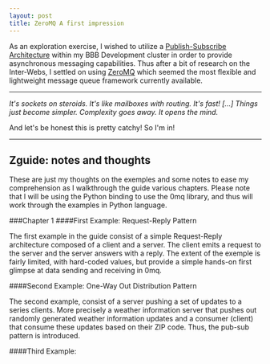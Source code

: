 ```yaml
---
layout: post
title: ZeroMQ A first impression
---
```


As an exploration exercise, I wished to utilize a [Publish-Subscribe Architecture](http://en.wikipedia.org/wiki/Publish%E2%80%93subscribe_pattern) within my BBB Development cluster in order to provide asynchronous messaging capabilities. Thus after a bit of research on the Inter-Webs, I settled on using [ZeroMQ](http://zeromq.org/) which seemed the most flexible and lightweight message queue framework currently available. 

---
*It's sockets on steroids. It's like mailboxes with routing. It's fast! [...] Things just become simpler. Complexity goes away. It opens the mind.*

And let's be honest this is pretty catchy! So I'm in!

---

## Zguide: notes and thoughts

These are just my thoughts on the exemples and some notes to ease my comprehension as I walkthrough the guide various chapters. Please note that I will be using the Python binding to use the 0mq library, and thus will work through the examples in Python language.

###Chapter 1
####First Example: Request-Reply Pattern 

The first example in the guide consist of a simple Request-Reply architecture composed of a client and a server. The client emits a request to the server and the server answers with a reply. The extent of the exemple is fairly limited, with hard-coded values, but provide a simple hands-on first glimpse at data sending and receiving in 0mq.

####Second Example: One-Way Out Distribution Pattern

The second example, consist of a server pushing a set of updates to a series clients. More precisely a weather information server that pushes out randomly generated weather information updates and a consumer (client) that consume these updates based on their ZIP code. Thus, the pub-sub pattern is introduced.

####Third Example: 
